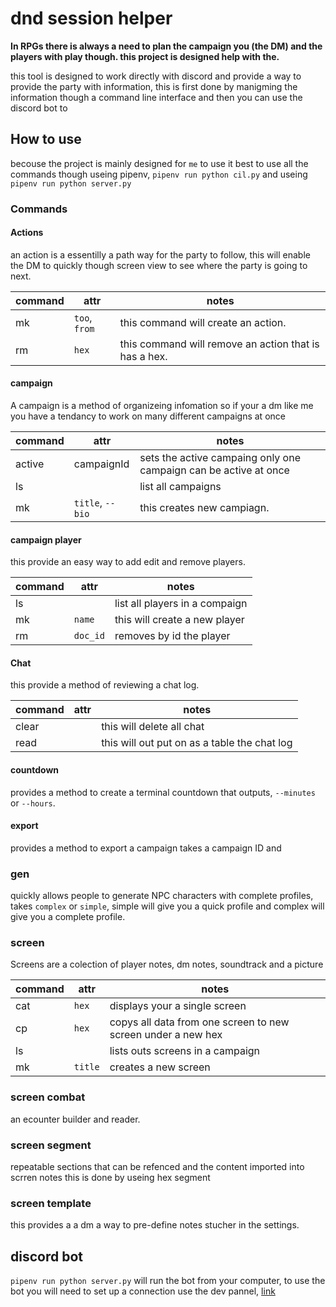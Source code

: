 # dnd session helper

**In RPGs there is always a need to plan the campaign you (the DM) and the players with play though. this project is designed help with the.**

this tool is designed to work directly with discord and provide a way to provide the party with information, this is first done by manigming the information though a command line interface and then you can use the discord bot to

## How to use

becouse the project is mainly designed for `me` to use it best to use all the commands though useing pipenv, `pipenv run python cil.py` and useing `pipenv run python server.py`

### Commands

#### Actions

an action is a essentilly a path way for the party to follow, this will enable the DM to quickly though screen view to see where the party is going to next.

|command|attr|notes|
|---|---|---|
|mk|`too`, `from`| this command will create an action.
|rm|`hex`| this command will remove an action that is has a hex.

#### campaign

A campaign is a method of organizeing infomation so if your a dm like me you have a tendancy to work on many different campaigns at once

|command|attr|notes|
|---|---|---|
|active| campaignId |sets the active campaing only one campaign can be active at once|
|ls||list all campaigns|
|mk|`title`, `--bio` | this creates new campiagn.|

#### campaign player

this provide an easy way to add edit and remove players.

|command|attr|notes|
|---|---|---|
|ls||list all players in a compaign|
|mk|`name`| this will create a new player|
|rm|`doc_id`| removes by id the player|

#### Chat

this provide a method of reviewing a chat log.

|command|attr|notes|
|---|---|---|
|clear||this will delete all chat|
|read|| this will out put on as a table the chat log|

#### countdown

provides a method to create a terminal countdown that outputs, `--minutes` or `--hours`.

#### export

provides a method to export a campaign takes a campaign ID and

### gen

quickly allows people to generate NPC characters with complete profiles, takes `complex` or `simple`, simple will give you a quick profile and complex will give you a complete profile.

### screen

Screens are a colection of player notes, dm notes, soundtrack and a picture

|command|attr|notes|
|---|---|---|
|cat|`hex`|displays your a single screen|
|cp|`hex`|copys all data from one screen to new screen under a new hex|
|ls|| lists outs screens in a campaign|
|mk| `title` | creates a new screen|

### screen combat

an ecounter builder and reader.

### screen segment

repeatable sections that can be refenced and the content imported into scrren notes this is done by useing hex segment

### screen template

this provides a a dm a way to pre-define notes stucher in the settings.

## discord bot

`pipenv run python server.py` will run the bot from your computer, to use the bot you will need to set up a connection use the dev pannel, [link](https://discord.com/developers/applications)
